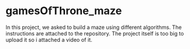 # gamesOfThrone_maze
In this project, we asked to build a maze using different algorithms.
The instructions are attached to the repository.
The project itself is too big to upload it so i attached a video of it.
